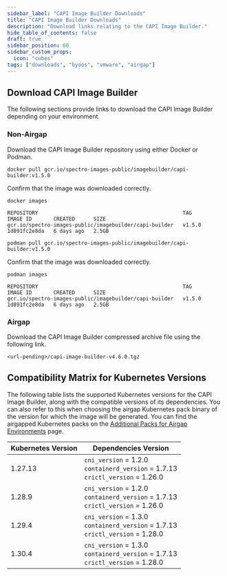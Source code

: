 ```yaml
---
sidebar_label: "CAPI Image Builder Downloads"
title: "CAPI Image Builder Downloads"
description: "Download links relating to the CAPI Image Builder."
hide_table_of_contents: false
draft: true
sidebar_position: 60
sidebar_custom_props:
  icon: "cubes"
tags: ["downloads", "byoos", "vmware", "airgap"]
---
```


## Download CAPI Image Builder

The following sections provide links to download the CAPI Image Builder depending on your environment.

### Non-Airgap

Download the CAPI Image Builder repository using either Docker or Podman.

<Tabs>
<TabItem value="Docker" label="Docker">

```shell
docker pull gcr.io/spectro-images-public/imagebuilder/capi-builder:v1.5.0
```

Confirm that the image was downloaded correctly.

```shell
docker images
```

```text hideClipboard
REPOSITORY                                               TAG       IMAGE ID       CREATED      SIZE
gcr.io/spectro-images-public/imagebuilder/capi-builder   v1.5.0    1d891fc2e8da   6 days ago   2.5GB
```

</TabItem>

<TabItem value="Podman" label="Podman">

```shell
podman pull gcr.io/spectro-images-public/imagebuilder/capi-builder:v1.5.0
```

Confirm that the image was downloaded correctly.

```shell
podman images
```

```text hideClipboard
REPOSITORY                                               TAG       IMAGE ID       CREATED      SIZE
gcr.io/spectro-images-public/imagebuilder/capi-builder   v1.5.0    1d891fc2e8da   6 days ago   2.5GB
```

</TabItem>
</Tabs>

### Airgap

Download the CAPI Image Builder compressed archive file using the following link.

```shell
<url-pending>/capi-image-builder-v4.6.0.tgz
```

## Compatibility Matrix for Kubernetes Versions

The following table lists the supported Kubernetes versions for the CAPI Image Builder, along with the compatible
versions of its dependencies. You can also refer to this when choosing the airgap Kubernetes pack binary of the version
for which the image will be generated. You can find the airgapped Kubernetes packs on the
[Additional Packs for Airgap Environments](./additional-packs.md) page.

| Kubernetes Version | Dependencies Version                                                                        |
| ------------------ | ------------------------------------------------------------------------------------------- |
| 1.27.13            | `cni_version` = 1.2.0 <br /> `containerd_version` = 1.7.13 <br /> `crictl_version` = 1.26.0 |
| 1.28.9             | `cni_version` = 1.2.0 <br /> `containerd_version` = 1.7.13 <br /> `crictl_version` = 1.26.0 |
| 1.29.4             | `cni_version` = 1.3.0 <br /> `containerd_version` = 1.7.13 <br /> `crictl_version` = 1.28.0 |
| 1.30.4             | `cni_version` = 1.3.0 <br /> `containerd_version` = 1.7.13 <br /> `crictl_version` = 1.28.0 |
